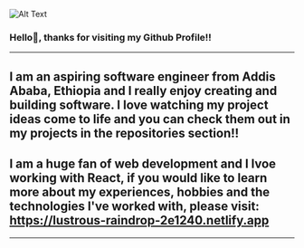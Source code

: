 ![Alt Text](https://media.giphy.com/media/vFKqnCdLPNOKc/giphy.gif)
### Hello👋, thanks for visiting my Github Profile!!

-----------------------------------------------------------------------------------------------------------------------------------------------------------

## I am an aspiring software engineer from Addis Ababa, Ethiopia and I really enjoy creating and building software. I love watching my project ideas come to life and you can check them out in my projects in the repositories section!! 

## I am a huge fan of web development and I lvoe working with React, if you would like to learn more about my experiences, hobbies and the technologies I've worked with, please visit: https://lustrous-raindrop-2e1240.netlify.app

-----------------------------------------------------------------------------------------------------------------------------------------------------------
